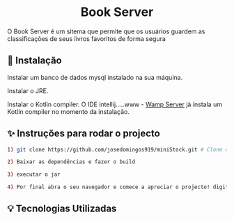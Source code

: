 <h1 align="center">
  Book Server
</h1>

O Book Server é um sitema que permite que os usuários guardem as classificações de seus livros favoritos de forma segura


## :construction_worker: Instalação

 Instalar um banco de dados mysql instalado na sua máquina.
 
 Instalar o JRE.

 Instalar o Kotlin compiler. O IDE intellij.....www - [Wamp Server](https://www.wampserver.com/en/) já instala um Kotlin compiler no momento da instalação.
 

## :sparkles: Instruções para rodar o projecto

```bash
1) git clone https://github.com/josedomingos919/miniStock.git # Clone o repositório em pasta da sua máquina

2) Baixar as dependências e fazer o build 

3) executar o jar

4) Por final abra o seu navegador e comece a apreciar o projecto! digitando => abrindo as páginas html
```


## :bulb: Tecnologias Utilizadas

 
